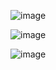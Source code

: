 ![image](https://github.com/user-attachments/assets/c4df603e-7057-47e6-bed8-73009e64e63a)


![image](https://github.com/user-attachments/assets/80391334-54d0-4278-a15b-d9494d74d579)


![image](https://github.com/user-attachments/assets/2a206450-cb7f-4e72-ac4f-f3164e8a7763)
